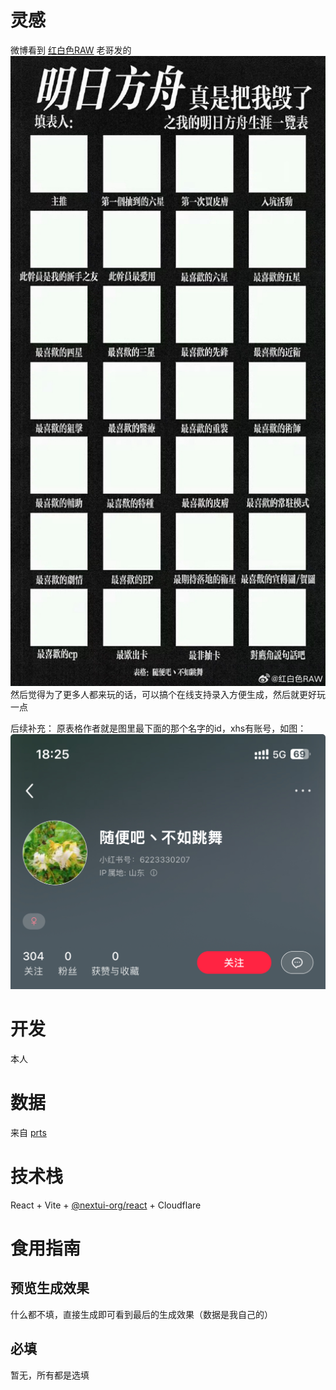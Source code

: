 # 灵感 

微博看到 [红白色RAW](https://weibo.com/u/2940601822) 老哥发的 ![](./src/assets/img_v3_02gq_7ed31f29-4562-44e3-b3e9-fc76fea30ecg.png)然后觉得为了更多人都来玩的话，可以搞个在线支持录入方便生成，然后就更好玩一点

后续补充：
原表格作者就是图里最下面的那个名字的id，xhs有账号，如图：
![](./src/assets/xhs.jpg)

# 开发

本人

# 数据

来自 [prts](https://prts.wiki/w/%E9%A6%96%E9%A1%B5)

# 技术栈

React + Vite + [@nextui-org/react](https://nextui.org/docs/frameworks/vite) + Cloudflare

# 食用指南

## 预览生成效果

什么都不填，直接生成即可看到最后的生成效果（数据是我自己的）

## 必填

暂无，所有都是选填


